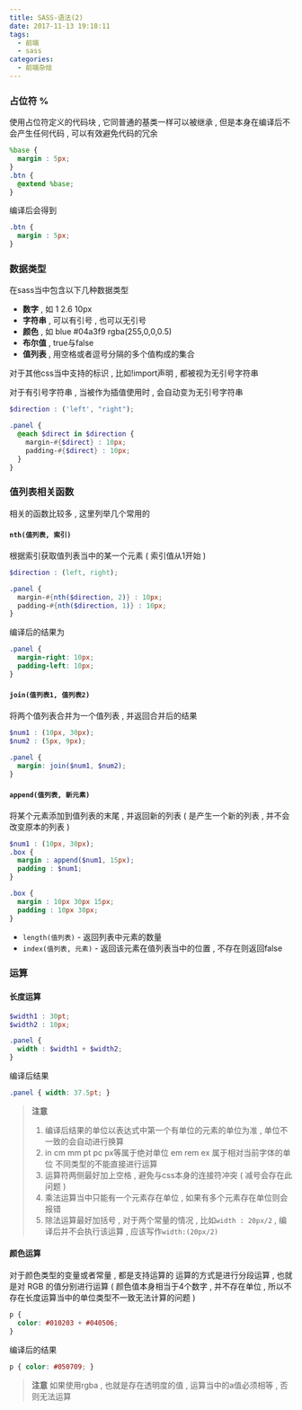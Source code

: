 ```yaml
---
title: SASS-语法(2)
date: 2017-11-13 19:18:11
tags: 
  - 前端
  - sass
categories: 
  - 前端杂烩
---
```


### 占位符 %
使用占位符定义的代码块 , 它同普通的基类一样可以被继承 , 但是本身在编译后不会产生任何代码 , 可以有效避免代码的冗余

```scss
%base {
  margin : 5px;
}
.btn {
  @extend %base;
}
```
<!-- more -->
编译后会得到
```css
.btn {
  margin : 5px;
}
```

### 数据类型
在sass当中包含以下几种数据类型
+ **数字** , 如 1  2.6  10px
+ **字符串** , 可以有引号 , 也可以无引号
+ **颜色** , 如 blue  #04a3f9  rgba(255,0,0,0.5)
+ **布尔值** , true与false
+ **值列表** , 用空格或者逗号分隔的多个值构成的集合

对于其他css当中支持的标识 , 比如!import声明 , 都被视为无引号字符串

对于有引号字符串 , 当被作为插值使用时 , 会自动变为无引号字符串
```scss
$direction : ('left', "right");

.panel {
  @each $direct in $direction {
    margin-#{$direct} : 10px;
    padding-#{$direct} : 10px;
  }
}
```

### 值列表相关函数

相关的函数比较多 , 这里列举几个常用的
#### `nth(值列表, 索引)`
根据索引获取值列表当中的某一个元素 ( 索引值从1开始 )
```scss
$direction : (left, right);

.panel {
  margin-#{nth($direction, 2)} : 10px;
  padding-#{nth($direction, 1)} : 10px;
}
```
编译后的结果为
```css
.panel { 
  margin-right: 10px; 
  padding-left: 10px; 
}
```
#### `join(值列表1, 值列表2)`
将两个值列表合并为一个值列表 , 并返回合并后的结果
```scss
$num1 : (10px, 30px);
$num2 : (5px, 9px);

.panel {
  margin: join($num1, $num2);
}
```

#### `append(值列表, 新元素)`
将某个元素添加到值列表的末尾 , 并返回新的列表 ( 是产生一个新的列表 , 并不会改变原本的列表 )

```scss
$num1 : (10px, 30px);
.box {
  margin : append($num1, 15px);
  padding : $num1;
}
```
```css
.box {
  margin : 10px 30px 15px;
  padding : 10px 30px;
}
```

+ `length(值列表)` - 返回列表中元素的数量
+ `index(值列表, 元素)` - 返回该元素在值列表当中的位置 , 不存在则返回false

### 运算

#### 长度运算

```scss
$width1 : 30pt;
$width2 : 10px;

.panel {
  width : $width1 + $width2;
}
```
编译后结果
```css
.panel { width: 37.5pt; }
```
> **注意**
> 1. 编译后结果的单位以表达式中第一个有单位的元素的单位为准 , 单位不一致的会自动进行换算
> 2. in cm mm pt pc px等属于绝对单位
> em rem ex 属于相对当前字体的单位
> 不同类型的不能直接进行运算
> 3. 运算符两侧最好加上空格 , 避免与css本身的连接符冲突 ( 减号会存在此问题 )
> 4. 乘法运算当中只能有一个元素存在单位 , 如果有多个元素存在单位则会报错
> 5. 除法运算最好加括号 , 对于两个常量的情况 , 比如`width : 20px/2` , 编译后并不会执行该运算 , 应该写作`width:(20px/2)`

#### 颜色运算
对于颜色类型的变量或者常量 , 都是支持运算的
运算的方式是进行分段运算 , 也就是对 RGB 的值分别进行运算
( 颜色值本身相当于4个数字 , 并不存在单位 , 所以不存在长度运算当中的单位类型不一致无法计算的问题 )
```scss
p {
  color: #010203 + #040506;
}
```
编译后的结果
```css
p { color: #050709; }
```
> **注意**
> 如果使用rgba , 也就是存在透明度的值 , 运算当中的a值必须相等 , 否则无法运算
